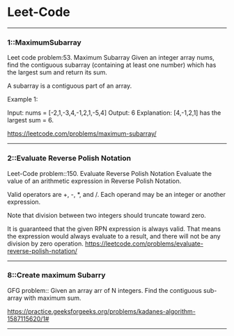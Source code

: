 # Leet-Code
<hr>
<h3>1::MaximumSubarray</h3>
Leet code problem:53. Maximum Subarray
Given an integer array nums, find the contiguous subarray (containing at least one number) which has the largest sum and return its sum.

A subarray is a contiguous part of an array.

 

Example 1:

Input: nums = [-2,1,-3,4,-1,2,1,-5,4]
Output: 6
Explanation: [4,-1,2,1] has the largest sum = 6.

https://leetcode.com/problems/maximum-subarray/
<hr>
<h3>2::Evaluate Reverse Polish Notation</h3>
Leet-Code problem::150. Evaluate Reverse Polish Notation
Evaluate the value of an arithmetic expression in Reverse Polish Notation.

Valid operators are +, -, *, and /. Each operand may be an integer or another expression.

Note that division between two integers should truncate toward zero.

It is guaranteed that the given RPN expression is always valid. That means the expression would always evaluate to a result, and there will not be any division by zero operation.
https://leetcode.com/problems/evaluate-reverse-polish-notation/
<hr>
<h3>8::Create maximum Subarry</h3>
GFG problem::
Given an array arr of N integers. Find the contiguous sub-array with maximum sum.

https://practice.geeksforgeeks.org/problems/kadanes-algorithm-1587115620/1#
<hr>
